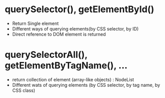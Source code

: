 # querySelector(), getElementById()
 * Return Single element 
 * Different ways of querying elements(by CSS selector, by ID)
 * Direct reference to DOM element is returned

# querySelectorAll(), getElementByTagName(), ...
 * return collection of element (array-like objects) : NodeList
 * Different wats of querying elements (by CSS selector, by tag name, by CSS class)

 